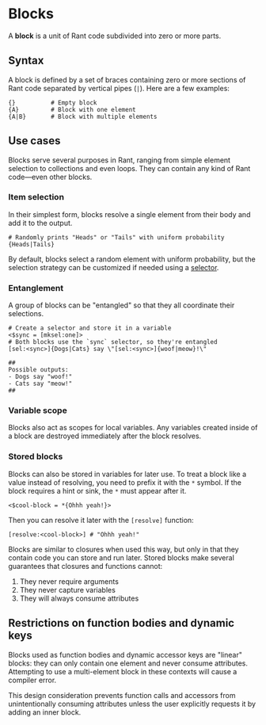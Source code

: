 # Blocks

A **block** is a unit of Rant code subdivided into zero or more parts.

## Syntax

A block is defined by a set of braces containing zero or more sections of Rant code separated by vertical pipes (`|`). Here are a few examples:
```rant
{}          # Empty block
{A}         # Block with one element
{A|B}       # Block with multiple elements
```

## Use cases

Blocks serve several purposes in Rant, ranging from simple element selection to collections and even loops. They can contain any kind of Rant code&mdash;even other blocks.

### Item selection

In their simplest form, blocks resolve a single element from their body and add it to the output.

```rant
# Randomly prints "Heads" or "Tails" with uniform probability
{Heads|Tails}
```

By default, blocks select a random element with uniform probability, but the selection strategy can be customized if needed using a [selector](/runtime/attributes.md#selectors).

### Entanglement

A group of blocks can be "entangled" so that they all coordinate their selections.


```rant
# Create a selector and store it in a variable
<$sync = [mksel:one]>
# Both blocks use the `sync` selector, so they're entangled
[sel:<sync>]{Dogs|Cats} say \"[sel:<sync>]{woof|meow}!\"

##
Possible outputs:
- Dogs say "woof!"
- Cats say "meow!"
##
```

### Variable scope

Blocks also act as scopes for local variables. Any variables created inside of a block are destroyed immediately after the block resolves.

### Stored blocks

Blocks can also be stored in variables for later use. To treat a block like a value instead of resolving, you need to prefix it with the `*` symbol.
If the block requires a hint or sink, the `*` must appear after it.

```rant
<$cool-block = *{Ohhh yeah!}>
```

Then you can resolve it later with the `[resolve]` function:

```rant
[resolve:<cool-block>] # "Ohhh yeah!"
```

Blocks are similar to closures when used this way, but only in that they contain code you can store and run later. Stored blocks make several guarantees that closures and functions cannot:
1. They never require arguments
3. They never capture variables
2. They will always consume attributes

## Restrictions on function bodies and dynamic keys

Blocks used as function bodies and dynamic accessor keys are "linear" blocks: they can only contain one element and never consume attributes.
Attempting to use a multi-element block in these contexts will cause a compiler error.

This design consideration prevents function calls and accessors from unintentionally consuming attributes unless the user explicitly requests it by adding an inner block.